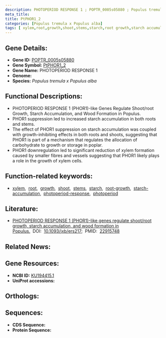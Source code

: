 ```yaml
---
description: PHOTOPERIOD RESPONSE 1 ; POPTR_0005s05880 ; Populus tremula x Populus alba
meta_title:
title: PtPHOR1_2
categories: [Populus tremula x Populus alba]
tags: [ xylem,root,growth,shoot,stems,starch,root growth,starch accumulation,photoperiod response,photoperiod ]
---
```


## Gene Details:
- **Gene ID:** [POPTR_0005s05880]()
- **Gene Symbol:** <u>PtPHOR1_2</u>
- **Gene Name:** PHOTOPERIOD RESPONSE 1
- **Genome:** []()
- **Species:** *Populus tremula x Populus alba*

## Functional Descriptions:
   - PHOTOPERIOD RESPONSE 1 (PHOR1)-like Genes Regulate Shoot/root Growth, Starch Accumulation, and Wood Formation in Populus.
   - PHOR1 suppression led to increased starch accumulation in both roots and stems.
   - The effect of PHOR1 suppression on starch accumulation was coupled with growth-inhibiting effects in both roots and shoots, suggesting that PHOR1 is part of a mechanism that regulates the allocation of carbohydrate to growth or storage in poplar.
   - PHOR1 downregulation led to significant reduction of xylem formation caused by smaller fibres and vessels suggesting that PHOR1 likely plays a role in the growth of xylem cells.

## Function-related keywords:
   - [xylem](/tags/xylem/),&nbsp;&nbsp;[root](/tags/root/),&nbsp;&nbsp;[growth](/tags/growth/),&nbsp;&nbsp;[shoot](/tags/shoot/),&nbsp;&nbsp;[stems](/tags/stems/),&nbsp;&nbsp;[starch](/tags/starch/),&nbsp;&nbsp;[root-growth](/tags/root-growth/),&nbsp;&nbsp;[starch-accumulation](/tags/starch-accumulation/),&nbsp;&nbsp;[photoperiod-response](/tags/photoperiod-response/),&nbsp;&nbsp;[photoperiod](/tags/photoperiod/)

## Literature:
   - [PHOTOPERIOD RESPONSE 1 (PHOR1)-like genes regulate shoot/root growth, starch accumulation, and wood formation in Populus.](https://doi.org/10.1093/jxb/ers217)&nbsp;&nbsp;DOI:&nbsp;&nbsp;[10.1093/jxb/ers217](https://doi.org/10.1093/jxb/ers217);&nbsp;&nbsp;PMID:&nbsp;&nbsp;[22915748](https://pubmed.ncbi.nlm.nih.gov/22915748/)

## Related News:

## Gene Resources:
- **NCBI ID:**  [KU194415.1](https://www.ncbi.nlm.nih.gov/gene/?term=KU194415.1)
- **UniProt accessions:**  [](https://www.uniprot.org/uniprotkb//entry)

## Orthologs:

## Sequences:
- **CDS Sequence:**
- **Protein Sequence:**
